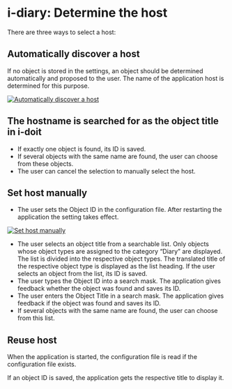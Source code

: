 # i-diary: Determine the host

There are three ways to select a host:

Automatically discover a host
-----------------------------

If no object is stored in the settings, an object should be determined automatically and proposed to the user. The name of the application host is determined for this purpose.

[![Automatically discover a host](../../assets/images/en/i-doit-add-ons/i-diary/determine-the-host/1-dth.png)](../../assets/images/en/i-doit-add-ons/i-diary/determine-the-host/1-dth.png)

The hostname is searched for as the object title in i-doit
----------------------------------------------------------

*   If exactly one object is found, its ID is saved.
*   If several objects with the same name are found, the user can choose from these objects.
*   The user can cancel the selection to manually select the host.
    

Set host manually
-----------------

*   The user sets the Object ID in the configuration file. After restarting the application the setting takes effect.

[![Set host manually](../../assets/images/en/i-doit-add-ons/i-diary/determine-the-host/1-dth.png)](../../assets/images/en/i-doit-add-ons/i-diary/determine-the-host/1-dth.png)

*   The user selects an object title from a searchable list. Only objects whose object types are assigned to the category “Diary” are displayed. The list is divided into the respective object types. The translated title of the respective object type is displayed as the list heading. If the user selects an object from the list, its ID is saved.
*   The user types the Object ID into a search mask. The application gives feedback whether the object was found and saves its ID.
*   The user enters the Object Title in a search mask. The application gives feedback if the object was found and saves its ID.
*   If several objects with the same name are found, the user can choose from this list.
    

Reuse host
----------

When the application is started, the configuration file is read if the configuration file exists.

If an object ID is saved, the application gets the respective title to display it.
